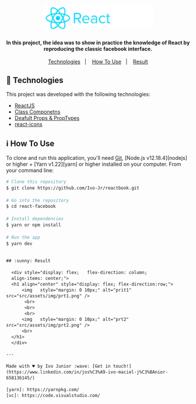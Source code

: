 
<h1 align="center">
    <img alt="logo" src="src/assets/img/logo.png" width="300px" />
</h1>


<h4 align="center">
  In this project, the idea was to show in practice the knowledge of React by reproducing the classic facebook interface.
</h4>

<p align="center">
  <a href="#rocket-technologies">Technologies</a>&nbsp;&nbsp;&nbsp;|&nbsp;&nbsp;&nbsp;
  <a href="#information_source-how-to-use">How To Use</a>&nbsp;&nbsp;&nbsp;|&nbsp;&nbsp;&nbsp;
  <a href="#sunny-result">Result</a>
</p>



## :rocket: Technologies

This project was developed with the following technologies:

- [ReactJS](https://reactjs.org/)
- [Class Componetns](https://pt-br.reactjs.org/docs/react-component.html)
- [Deafult Props & PropTypes](https://pt-br.reactjs.org/docs/typechecking-with-proptypes.html)
- [react-icons](https://react-icons.github.io/react-icons/)


## :information_source: How To Use

To clone and run this application, you'll need [Git](https://git-scm.com), [Node.js v12.18.4][nodejs] or higher + [Yarn v1.22][yarn] or higher installed on your computer. From your command line:

```bash
# Clone this repository
$ git clone https://github.com/Ivo-Jr/reactbook.git

# Go into the repository
$ cd react-facebook

# Install dependencies
$ yarn or npm install

# Run the app
$ yarn dev
```

```

## :sunny: Result

  <div style="display: flex;   flex-direction: column;
  align-items: center;">
  <h1 align="center" style="display: flex; flex-direction:row;">
      <img   style="margin: 0 10px;" alt="prit1" src="src/assets/img/prt1.png" />
       <br>
       <br>
       <br>
      <img   style="margin: 0 10px;" alt="prt2" src="src/assets/img/prt2.png" />
      <br>
  </h1>     
  </div>

---

Made with ♥ by Ivo Junior :wave: [Get in touch!](https://www.linkedin.com/in/jos%C3%A9-ivo-maciel-j%C3%BAnior-658136145/)

[yarn]: https://yarnpkg.com/
[vc]: https://code.visualstudio.com/

